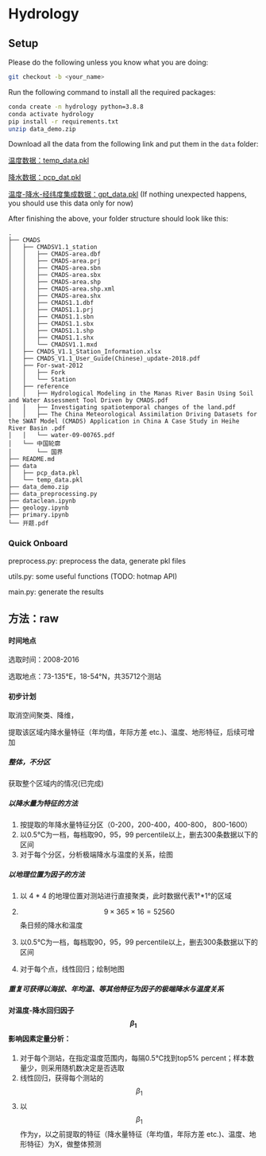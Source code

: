# Hydrology

## Setup
Please do the following unless you know what you are doing:
```bash
git checkout -b <your_name>
```

Run the following command to install all the required packages:
```bash
conda create -n hydrology python=3.8.8
conda activate hydrology
pip install -r requirements.txt
unzip data_demo.zip
```

Download all the data from the following link and put them in the `data` folder:

[温度数据：temp_data.pkl](https://cloud.tsinghua.edu.cn/f/6b3764f9659a4aa4a542/?dl=1)

[降水数据：pcp_dat.pkl](https://cloud.tsinghua.edu.cn/f/197f0e300ee04b5da012/)

[温度-降水-经纬度集成数据：gpt_data.pkl](https://cloud.tsinghua.edu.cn/f/3ce61db42f3f459cb3c3/?dl=1) (If nothing unexpected happens, you should use this data only for now)

After finishing the above, your folder structure should look like this:
```
.
├── CMADS
│   ├── CMADSV1.1_station
│   │   ├── CMADS-area.dbf
│   │   ├── CMADS-area.prj
│   │   ├── CMADS-area.sbn
│   │   ├── CMADS-area.sbx
│   │   ├── CMADS-area.shp
│   │   ├── CMADS-area.shp.xml
│   │   ├── CMADS-area.shx
│   │   ├── CMADS1.1.dbf
│   │   ├── CMADS1.1.prj
│   │   ├── CMADS1.1.sbn
│   │   ├── CMADS1.1.sbx
│   │   ├── CMADS1.1.shp
│   │   ├── CMADS1.1.shx
│   │   └── CMADSV1.1.mxd
│   ├── CMADS_V1.1_Station_Information.xlsx
│   ├── CMADS_V1.1_User_Guide(Chinese)_update-2018.pdf
│   ├── For-swat-2012
│   │   ├── Fork
│   │   └── Station
│   ├── reference
│   │   ├── Hydrological Modeling in the Manas River Basin Using Soil and Water Assessment Tool Driven by CMADS.pdf
│   │   ├── Investigating spatiotemporal changes of the land.pdf
│   │   ├── The China Meteorological Assimilation Driving Datasets for the SWAT Model (CMADS) Application in China A Case Study in Heihe River Basin .pdf
│   │   └── water-09-00765.pdf
│   └── 中国轮廓
│       └── 国界
├── README.md
├── data
│   ├── pcp_data.pkl
│   └── temp_data.pkl
├── data_demo.zip
├── data_preprocessing.py
├── dataclean.ipynb
├── geology.ipynb
├── primary.ipynb
└── 开题.pdf
```


### Quick Onboard
preprocess.py: preprocess the data, generate pkl files

utils.py: some useful functions (TODO: hotmap API)

main.py: generate the results


## 方法：raw

#### 时间地点

选取时间：2008-2016

选取地点：73-135°E，18-54°N，共35712个测站

#### 初步计划

取消空间聚类、降维，



提取该区域内降水量特征（年均值，年际方差 etc.)、温度、地形特征，后续可增加


##### 整体，不分区

获取整个区域内的情况(已完成)



##### 以降水量为特征的方法

1. 按提取的年降水量特征分区（0-200，200-400，400-800， 800-1600）
2. 以0.5℃为一档，每档取90，95，99 percentile以上，删去300条数据以下的区间
3. 对于每个分区，分析极端降水与温度的关系，绘图


##### 以地理位置为因子的方法

1. 以 4 * 4 的地理位置对测站进行直接聚类，此时数据代表1°*1°的区域

2. $$9 \times 365 \times 16 = 52560$$条日频的降水和温度

3. 以0.5℃为一档，每档取90，95，99 percentile以上，删去300条数据以下的区间

4. 对于每个点，线性回归；绘制地图




##### 重复可获得以海拔、年均温、等其他特征为因子的极端降水与温度关系



#### 对温度-降水回归因子$$\beta_1$$影响因素定量分析：

1. 对于每个测站，在指定温度范围内，每隔0.5℃找到top5% percent；样本数量少，则采用随机数决定是否选取
2. 线性回归，获得每个测站的$$\beta_1$$
3. 以$$\beta_1$$作为y，以之前提取的特征（降水量特征（年均值，年际方差 etc.)、温度、地形特征）为X，做整体预测



